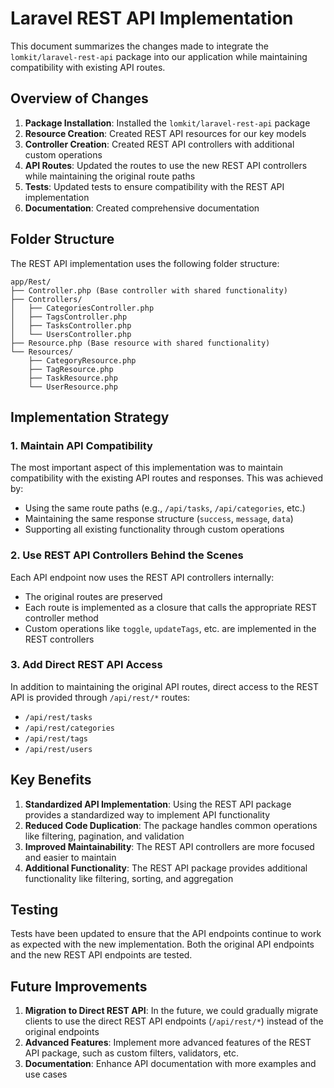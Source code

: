 # Laravel REST API Implementation

This document summarizes the changes made to integrate the `lomkit/laravel-rest-api` package into our application while maintaining compatibility with existing API routes.

## Overview of Changes

1. **Package Installation**: Installed the `lomkit/laravel-rest-api` package
2. **Resource Creation**: Created REST API resources for our key models
3. **Controller Creation**: Created REST API controllers with additional custom operations
4. **API Routes**: Updated the routes to use the new REST API controllers while maintaining the original route paths
5. **Tests**: Updated tests to ensure compatibility with the REST API implementation
6. **Documentation**: Created comprehensive documentation

## Folder Structure

The REST API implementation uses the following folder structure:

```
app/Rest/
├── Controller.php (Base controller with shared functionality)
├── Controllers/
│   ├── CategoriesController.php
│   ├── TagsController.php
│   ├── TasksController.php
│   └── UsersController.php
├── Resource.php (Base resource with shared functionality)
└── Resources/
    ├── CategoryResource.php
    ├── TagResource.php
    ├── TaskResource.php
    └── UserResource.php
```

## Implementation Strategy

### 1. Maintain API Compatibility

The most important aspect of this implementation was to maintain compatibility with the existing API routes and responses. This was achieved by:

- Using the same route paths (e.g., `/api/tasks`, `/api/categories`, etc.)
- Maintaining the same response structure (`success`, `message`, `data`)
- Supporting all existing functionality through custom operations

### 2. Use REST API Controllers Behind the Scenes

Each API endpoint now uses the REST API controllers internally:

- The original routes are preserved
- Each route is implemented as a closure that calls the appropriate REST controller method
- Custom operations like `toggle`, `updateTags`, etc. are implemented in the REST controllers

### 3. Add Direct REST API Access

In addition to maintaining the original API routes, direct access to the REST API is provided through `/api/rest/*` routes:

- `/api/rest/tasks`
- `/api/rest/categories`
- `/api/rest/tags`
- `/api/rest/users`

## Key Benefits

1. **Standardized API Implementation**: Using the REST API package provides a standardized way to implement API functionality
2. **Reduced Code Duplication**: The package handles common operations like filtering, pagination, and validation
3. **Improved Maintainability**: The REST API controllers are more focused and easier to maintain
4. **Additional Functionality**: The REST API package provides additional functionality like filtering, sorting, and aggregation

## Testing

Tests have been updated to ensure that the API endpoints continue to work as expected with the new implementation. Both the original API endpoints and the new REST API endpoints are tested.

## Future Improvements

1. **Migration to Direct REST API**: In the future, we could gradually migrate clients to use the direct REST API endpoints (`/api/rest/*`) instead of the original endpoints
2. **Advanced Features**: Implement more advanced features of the REST API package, such as custom filters, validators, etc.
3. **Documentation**: Enhance API documentation with more examples and use cases 